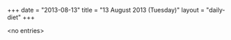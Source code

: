 +++
date = "2013-08-13"
title = "13 August 2013 (Tuesday)"
layout = "daily-diet"
+++


\<no entries\>
